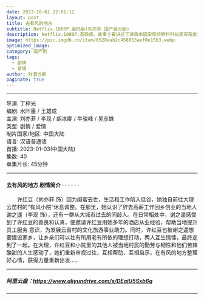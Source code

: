 ```yaml
---
date: 2023-10-01 22:01:12
layout: post
title: 去有风的地方
subtitle: Netflix.1080P.高码版(刘亦菲.国产高分剧)
description: Netflix.1080P.高码版。故事主要讲述了津海市国安局侦察科科长高天阳发现境外情报组织“夜雾”开发了一款名叫“特工任务”的游戏，他们利用玩家在未知情况下暗中开展间谍活动，甚至与高天阳一起长大的弟弟黄子诚竟也深陷特工游戏之中...
image: https://pic.imgdb.cn/item/6528eab2c458853aef0e15b3.webp
optimized_image: 
category: 国产剧
tags:
  - 剧情
  - 爱情
author: 对酒当歌
paginate: true
---
```


---

导演: 丁梓光  
编剧: 水阡墨 / 王雄成  
主演: 刘亦菲 / 李现 / 胡冰卿 / 牛骏峰 / 吴彦姝  
类型: 剧情 / 爱情  
制片国家/地区: 中国大陆  
语言: 汉语普通话  
首播: 2023-01-03(中国大陆)  
集数: 40  
单集片长: 45分钟  

---

#### 去有风的地方 剧情简介 · · · · · ·

　　许红豆（刘亦菲 饰）因为闺蜜去世，生活和工作陷入低谷，她独自前往大理云苗村的“有风小院”休息调整。在那里，她认识了辞去高薪工作回乡创业的当地人谢之遥（李现 饰），还有一群从大城市过去的同龄人。在日常相处中，谢之遥感受到了许红豆的善良和认真，便邀请许红豆用她多年的酒店从业经验，帮助当地提升员工服务 意识，为发展云苗村的文化旅游事业助力。同时，许红豆也被谢之遥想要建设家乡，让乡亲们可以壮有所用老有所依的理想打动，两人互生情愫，最终走到了一起。在大理，许红豆和小院里的其他人被当地村民的勤劳与韧性和他们苦辣酸甜的人生感动了，她们重新审视过往，互相帮助、互相启示，在有风的地方整理好心情，获得力量重新出发.....

---

##### 阿里云盘：<https://www.aliyundrive.com/s/DEaiU5Sxb6g>

---
